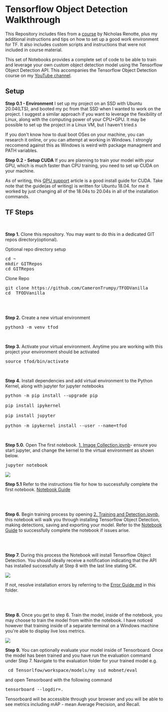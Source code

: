 
# Tensorflow Object Detection Walkthrough

This Repository includes files from a [course](https://github.com/nicknochnack/TFODCourse) by Nicholas Renotte, plus my additional instructions and tips on how to set up a good work environment for TF. It also includes custom scripts and instructions that were not included in course material.

This set of Notebooks provides a complete set of code to be able to train and leverage your own custom object detection model using the Tensorflow Object Detection API. This accompanies the Tensorflow Object Detection course on my [YouTube channel](https://www.youtube.com/c/nicholasrenotte).

## Setup

**Step 0.1 - Environment**
I set up my project on an SSD with Ubuntu 20.04(LTS), and booted my pc from that SSD when I wanted to work on the project. I suggest a similar approach if you want to leverage the flexibility of Linux, along with the computing power of your CPU+GPU. It may be possible to set up the project in a Linux VM, but I haven't tried.s

If you don't know how to dual boot OSes on your machine, you can research it online, or you can attempt at working in Windows. I strongly reccomend against this as Windows is weird with package managment and PATH variables.

**Step 0.2 - Setup CUDA**
If you are planning to train your model with your GPU, which is much faster than CPU training, you need to set up CUDA on your machine.

As of writing, this [GPU support](https://www.tensorflow.org/install/gpu) article is a good install guide for CUDA. Take note that the guide(as of writing) is written for Ubuntu 18.04. for me it worked by just changing all of the 18.04s to 20.04s in all of the installation commands.

## TF Steps

<br  />

**Step 1.** Clone this repository. You may want to do this in a dedicated GIT repos directory(optional).

Optional repo directory setup
<pre>
cd ~
mkdir GITRepos
cd GITRepos
</pre>

Clone Repo
<pre>
git clone https://github.com/CameronTrumpy/TFODVanilla
cd  TFODVanilla
</pre>
<br/><br/>

**Step 2.** Create a new virtual environment

<pre>
python3 -m venv tfod
</pre>

<br/>

**Step 3.** Activate your virtual environment. Anytime you are working with this project your environment should be activated

<pre>
source tfod/bin/activate
</pre>

<br/>

**Step 4.** Install dependencies and add virtual environment to the Python Kernel, along with jupyter for jupyter notebooks

<pre>
python -m pip install --upgrade pip

pip install ipykernel

pip install jupyter

python -m ipykernel install --user --name=tfod
</pre>

<br/>

**Step 5.0.** Open The first notebook. [1. Image Collection.ipynb](https://github.com/CameronTrumpy/TFODVanilla/blob/master/1.%20Image%20Collection.ipynb)- ensure you start jupyter, and change the kernel to the virtual environment as shown below.

<pre>
jupyter notebook
</pre>

<img  src="https://i.imgur.com/8yac6Xl.png">

<br/>

**Step 5.1** Refer to the instructions file for how to successfully complete the first notebook. [Notebook Guide](https://github.com/CameronTrumpy/TFODVanilla/blob/master/NotebookGuide.md) 

<br/><br/>

**Step 6.** Begin training process by opening  [2. Training and Detection.ipynb](https://github.com/CameronTrumpy/TFODVanilla/blob/master/2.%20Training%20and%20Detection.ipynb), this notebook will walk you through installing Tensorflow Object Detection, making detections, saving and exporting your model. Refer to the  [Notebook Guide](https://github.com/CameronTrumpy/TFODVanilla/blob/master/NotebookGuide.md) to successfully complete the notebook if issues arise.

<br  /><br/>

**Step 7.** During this process the Notebook will install Tensorflow Object Detection. You should ideally receive a notification indicating that the API has installed successfully at Step 8 with the last line stating OK.

<img  src="https://i.imgur.com/FSQFo16.png">

If not, resolve installation errors by referring to the <a  href="https://github.com/nicknochnack/TFODCourse/blob/main/README.md">Error Guide.md</a> in this folder.

<br  />  <br/>

**Step 8.** Once you get to step 6. Train the model, inside of the notebook, you may choose to train the model from within the notebook. I have noticed however that training inside of a separate terminal on a Windows machine you're able to display live loss metrics.

<img  src="https://i.imgur.com/K0wLO57.png">

<br  />

**Step 9.** You can optionally evaluate your model inside of Tensorboard. Once the model has been trained and you have run the evaluation command under Step 7. Navigate to the evaluation folder for your trained model e.g.

<pre> cd Tensorlfow/workspace/models/my_ssd_mobnet/eval</pre>

and open Tensorboard with the following command

<pre>tensorboard --logdir=. </pre>

Tensorboard will be accessible through your browser and you will be able to see metrics including mAP - mean Average Precision, and Recall.

<br  />
